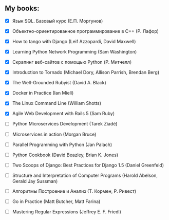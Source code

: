 ## My books:

- [x] Язык SQL. Базовый курс (Е.П. Моргунов)
- [x] Объектно-ориентированное программирование в С++ (Р. Лафор)
- [x] How to tango with Django (Leif Azzopardi, David Maxwell)
- [x] Learning Python Network Programming (Sam Washington)
- [x] Скрапинг веб-сайтов с помощью Python (Р. Митчелл)
- [x] Introduction to Tornado (Michael Dory, Allison Parrish, Brendan Berg)
- [x] The Well-Grounded Rubyist (David A. Black)
- [x] Docker in Practice (Ian Miell)
- [x] The Linux Command Line (William Shotts)
- [x] Agile Web Development with Rails 5 (Sam Ruby)
- [ ] Python Microservices Development (Tarek Ziadé)
- [ ] Microservices in action (Morgan Bruce)
- [ ] Parallel Programming with Python (Jan Palach)
- [ ] Python Cookbook (David Beazley, Brian K. Jones)
- [ ] Two Scoops of Django: Best Practices for Django 1.5 (Daniel Greenfeld)
- [ ] Structure and Interpretation of Computer Programs (Harold Abelson, Gerald Jay Sussman)
- [ ] Алгоритмы Построение и Анализ (Т. Кормен, Р. Ривест)
- [ ] Go in Practice (Matt Butcher, Matt Farina)
- [ ] Mastering Regular Expressions (Jeffrey E. F. Friedl)

